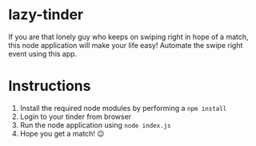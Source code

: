 # lazy-tinder
If you are that lonely guy who keeps on swiping right in hope of a match, this node application will make your life easy! Automate the swipe right event using this app.

# Instructions
1. Install the required node modules by performing a ```npm install```
2. Login to your tinder from browser
3. Run the node application using ```node index.js```
4. Hope you get a match! 😉
